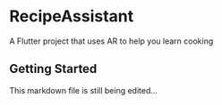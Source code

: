 # RecipeAssistant

A Flutter project that uses AR to help you learn cooking

## Getting Started

This markdown file is still being edited...